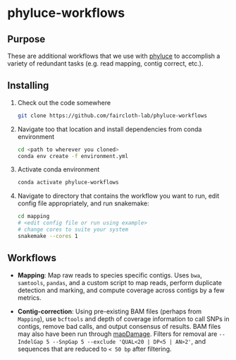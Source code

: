 # phyluce-workflows

## Purpose

These are additional workflows that we use with [phyluce](https://github.com/faircloth-lab/phyluce/tree/master/bin) to accomplish a variety of redundant tasks (e.g. read mapping, contig correct, etc.).

## Installing

1. Check out the code somewhere

    ```bash
    git clone https://github.com/faircloth-lab/phyluce-workflows
    ```

2. Navigate too that location and install dependencies from conda environment

    ```bash
    cd <path to wherever you cloned>
    conda env create -f environment.yml
    ```

3. Activate conda environment

    ```bash
    conda activate phyluce-workflows
    ```

4. Navigate to directory that contains the workflow you want to run, edit config file appropriately, and run snakemake:
        
    ```bash
    cd mapping
    # <edit config file or run using example>
    # change cores to suite your system
    snakemake --cores 1
    ```

## Workflows

* **Mapping**: Map raw reads to species specific contigs.  Uses `bwa`, `samtools`, `pandas`, and a custom script to map reads, perform duplicate detection and marking, and compute coverage across contigs by a few metrics.

* **Contig-correction**: Using pre-existing BAM files (perhaps from `Mapping`), use `bcftools` and depth of coverage information to call SNPs in contigs, remove bad calls, and output consensus of results.  BAM files may also have been run through [mapDamage](https://ginolhac.github.io/mapDamage/).  Filters for removal are `--IndelGap 5 --SnpGap 5 --exclude 'QUAL<20 | DP<5 | AN>2'`, and sequences that are reduced to `< 50 bp` after filtering.